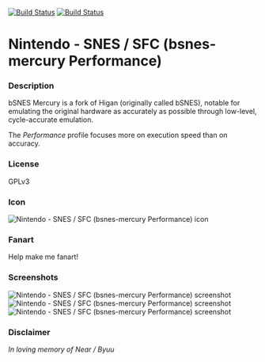 [![Build Status](https://travis-ci.org/kodi-game/game.libretro.bsnes-mercury-performance.svg?branch=master)](https://travis-ci.org/kodi-game/game.libretro.bsnes-mercury-performance)
[![Build Status](https://ci.appveyor.com/api/projects/status/github/kodi-game/game.libretro.bsnes-mercury-performance?svg=true)](https://ci.appveyor.com/project/kodi-game/game-libretro-bsnes-mercury-performance)

# Nintendo - SNES / SFC (bsnes-mercury Performance)

### Description

bSNES Mercury is a fork of Higan (originally called bSNES), notable for emulating the original hardware as accurately as possible through low-level, cycle-accurate emulation.

The *Performance* profile focuses more on execution speed than on accuracy.

### License

GPLv3

### Icon

![Nintendo - SNES / SFC (bsnes-mercury Performance) icon](game.libretro.bsnes-mercury-performance/resources/icon.png)

### Fanart

Help make me fanart!

### Screenshots

![Nintendo - SNES / SFC (bsnes-mercury Performance) screenshot](game.libretro.bsnes-mercury-performance/resources/screenshot-01.jpg)
![Nintendo - SNES / SFC (bsnes-mercury Performance) screenshot](game.libretro.bsnes-mercury-performance/resources/screenshot-02.jpg)
![Nintendo - SNES / SFC (bsnes-mercury Performance) screenshot](game.libretro.bsnes-mercury-performance/resources/screenshot-03.jpg)

### Disclaimer

*In loving memory of Near / Byuu*
